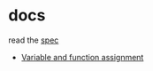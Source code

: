 # docs
read the [spec](spec)

 - [Variable and function assignment](variable-and-function-assignment)
